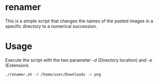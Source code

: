 # renamer

This is a simple script that changes the names of the pasted images in a specific directory to a numerical succession.

# Usage

Execute the script with the two parameter *-d* (Directory location) and *-e* (Extension).

```bash
./renamer.sh -d /home/user/Downloads -e png
```


